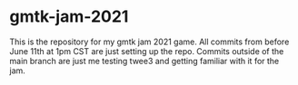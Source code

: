 # gmtk-jam-2021

This is the repository for my gmtk jam 2021 game. All commits from before June 11th at 1pm CST are just setting up the repo. Commits outside of the main branch are just me testing twee3 and getting familiar with it for the jam. 
